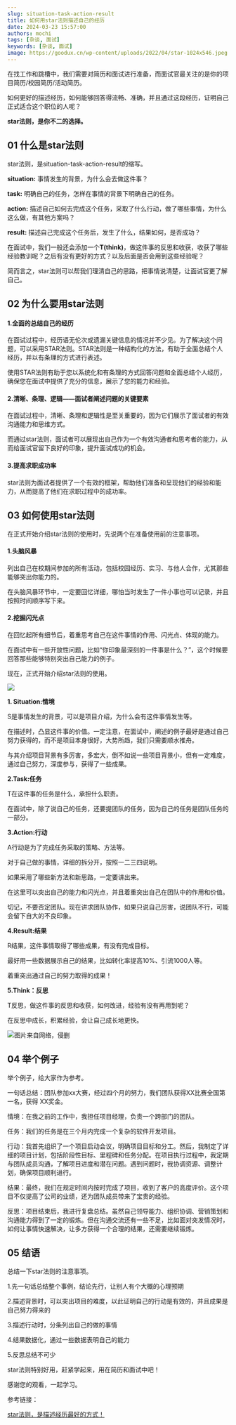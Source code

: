 ```yaml
---
slug: situation-task-action-result
title: 如何用star法则描述自己的经历
date: 2024-03-23 15:57:00
authors: mochi
tags: [杂谈, 面试]
keywords: [杂谈, 面试]
image: https://goodux.cn/wp-content/uploads/2022/04/star-1024x546.jpeg
---
```

在找工作和跳槽中，我们需要对简历和面试进行准备，而面试官最关注的是你的项目简历/校园简历/活动简历。

如何更好的描述经历，如何能够回答得流畅、准确，并且通过这段经历，证明自己正式适合这个职位的人呢？

**star法则，是你不二的选择。**

<!-- truncate -->

## 01 什么是star法则

star法则，是situation-task-action-result的缩写。

**situation:** 事情发生的背景，为什么会去做这件事？

**task:** 明确自己的任务，怎样在事情的背景下明确自己的任务。

**action:** 描述自己如何去完成这个任务，采取了什么行动，做了哪些事情，为什么这么做，有其他方案吗？

**result:** 描述自己完成这个任务后，发生了什么，结果如何，是否成功？

在面试中，我们一般还会添加一个**T(think)**，做这件事的反思和收获，收获了哪些经验教训呢？之后有没有更好的方式？以及后面是否会用到这些经验呢？

简而言之，star法则可以帮我们理清自己的思路，把事情说清楚，让面试官更了解自己。

## 02 为什么要用star法则

#### 1.全面的总结自己的经历

在面试过程中，经历语无伦次或遗漏关键信息的情况并不少见。为了解决这个问题，可以采用STAR法则。STAR法则是一种结构化的方法，有助于全面总结个人经历，并以有条理的方式进行表述。

使用STAR法则有助于您以系统化和有条理的方式回答问题和全面总结个人经历，确保您在面试中提供了充分的信息，展示了您的能力和经验。

#### 2.清晰、条理、逻辑——面试者阐述问题的关键要素

在面试过程中，清晰、条理和逻辑性是至关重要的，因为它们展示了面试者的有效沟通能力和思维方式。

而通过star法则，面试者可以展现出自己作为一个有效沟通者和思考者的能力，从而给面试官留下良好的印象，提升面试成功的机会。

#### 3.提高求职成功率

star法则为面试者提供了一个有效的框架，帮助他们准备和呈现他们的经验和能力，从而提高了他们在求职过程中的成功率。

## 03 如何使用star法则

在正式开始介绍star法则的使用时，先说两个在准备使用前的注意事项。

#### 1.头脑风暴

列出自己在校期间参加的所有活动，包括校园经历、实习、与他人合作，尤其那些能够突出你能力的。

在头脑风暴环节中，一定要回忆详细，哪怕当时发生了一件小事也可以记录，并且按照时间顺序写下来。

#### 2.挖掘闪光点

在回忆起所有细节后，着重思考自己在这件事情的作用、闪光点、体现的能力。

在面试中有一些开放性问题，比如“你印象最深刻的一件事是什么？”，这个时候要回答那些能够特别突出自己能力的例子。

现在，正式开始介绍star法则的使用。

![](https://ts1.cn.mm.bing.net/th/id/R-C.9aa283bd016be2b6147064ea15fbb5cc?rik=UFE10kiZnv18og&riu=http%3a%2f%2fd.ifengimg.com%2fq100%2fimg1.ugc.ifeng.com%2fnewugc%2f20201105%2f11%2fwemedia%2fc31f3982b4650112f76de77cd42a034cb5e7dfc7_size20_w632_h305.jpg&ehk=k5W0Wj8Xaf62NNhQo5ZiFR24oICSRKncwYx8KjvqVeI%3d&risl=&pid=ImgRaw&r=0)

**1. Situation:情境**

S是事情发生的背景，可以是项目介绍，为什么会有这件事情发生等。

在描述时，凸显这件事的价值。一定注意，在面试中，阐述的例子最好是通过自己努力获得的，而不是项目本身很好，大势所趋，我们只需要顺水推舟。

与其介绍项目背景有多厉害，多宏大，倒不如说一些项目背景小，但有一定难度，通过自己努力，深度参与，获得了一些成果。

**2.Task:任务**

T在这件事的任务是什么，承担什么职责。

在面试中，除了说自己的任务，还要提团队的任务，因为自己的任务是团队任务的一部分。

**3.Action:行动**

A行动是为了完成任务采取的策略、方法等。

对于自己做的事情，详细的拆分开，按照一二三四说明。

如果采用了哪些新方法和新思路，一定要讲出来。

在这里可以突出自己的能力和闪光点，并且着重突出自己在团队中的作用和价值。

切记，不要否定团队。现在讲求团队协作，如果只说自己厉害，说团队不行，可能会留下自大的不良印象。

**4.Result:结果**

R结果，这件事情取得了哪些成果，有没有完成目标。

最好用一些数据展示自己的结果，比如转化率提高10%、引流1000人等。

着重突出通过自己的努力取得的成果！

**5.Think：反思**

T反思，做这件事的反思和收获，如何改进，经验有没有再用到呢？

在反思中成长，积累经验，会让自己成长地更快。

![图片来自网络，侵删](https://goodux.cn/wp-content/uploads/2022/04/star-1024x546.jpeg)

## 04 举个例子

举个例子，给大家作为参考。

一句话总结：团队参加xx大赛，经过四个月的努力，我们团队获得XX比赛全国第一名，获得 XX奖金。

情境：在我之前的工作中，我担任项目经理，负责一个跨部门的团队。

任务：我们的任务是在三个月内完成一个复杂的软件开发项目。

行动：我首先组织了一个项目启动会议，明确项目目标和分工。然后，我制定了详细的项目计划，包括阶段性目标、里程碑和任务分配。在项目执行过程中，我定期与团队成员沟通，了解项目进度和潜在问题。遇到问题时，我协调资源、调整计划，确保项目顺利进行。

结果：最终，我们在规定时间内按时完成了项目，收到了客户的高度评价。这个项目不仅提高了公司的业绩，还为团队成员带来了宝贵的经验。

反思：项目结束后，我进行复盘总结。虽然自己领导能力、组织协调、营销策划和沟通能力得到了一定的锻炼。但在沟通交流还有一些不足，比如面对突发情况时，如何让事情快速解决，让多方获得一个合理的结果，还需要继续锻炼。

## 05 结语

总结一下star法则的注意事项。

1.先一句话总结整个事例，结论先行，让别人有个大概的心理预期

2.描述背景时，可以突出项目的难度，以此证明自己的行动是有效的，并且成果是自己努力得来的

3.描述行动时，分条列出自己的做的事情

4.结果数据化，通过一些数据表明自己的能力

5.反思总结不可少

star法则特别好用，赶紧学起来，用在简历和面试中吧！

感谢您的观看，一起学习。

参考链接：

[star法则，是描述经历最好的方式！](https://zhuanlan.zhihu.com/p/407556756#:~:text=star%E6%B3%95%E5%88%99%EF%BC%8C%E6%98%AF%E6%8F%8F%E8%BF%B0%E7%BB%8F%E5%8E%86%E6%9C%80%E5%A5%BD%E7%9A%84%E6%96%B9%E5%BC%8F%EF%BC%81%2001%20%E4%BB%80%E4%B9%88%E6%98%AFstar%E6%B3%95%E5%88%99%20star%E6%B3%95%E5%88%99%EF%BC%8C%E6%98%AFsituation-task-action-result%E7%9A%84%E7%BC%A9%E5%86%99%E3%80%82,situation%3A%20%E4%BA%8B%E6%83%85%E5%8F%91%E7%94%9F%E7%9A%84%E8%83%8C%E6%99%AF%EF%BC%8C%E4%B8%BA%E4%BB%80%E4%B9%88%E4%BC%9A%E5%8E%BB%E5%81%9A%E8%BF%99%E4%BB%B6%E4%BA%8B%EF%BC%9F%20task%3A%20%E6%98%8E%E7%A1%AE%E8%87%AA%E5%B7%B1%E7%9A%84%E4%BB%BB%E5%8A%A1%EF%BC%8C%E6%80%8E%E6%A0%B7%E5%9C%A8%E4%BA%8B%E6%83%85%E7%9A%84%E8%83%8C%E6%99%AF%E4%B8%8B%E6%98%8E%E7%A1%AE%E8%87%AA%E5%B7%B1%E7%9A%84%E4%BB%BB%E5%8A%A1%E3%80%82)
